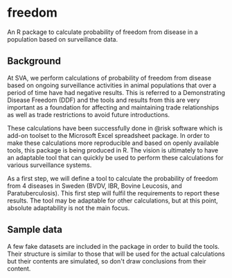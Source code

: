 # freedom

An R package to calculate probability of freedom from disease in a
population based on surveillance data.

## Background

At SVA, we perform calculations of probability of freedom from disease
based on ongoing surveillance activities in animal populations that
over a period of time have had negative results. This is referred to a
Demonstrating Disease Freedom (DDF) and the tools and results from
this are very important as a foundation for affecting and maintaining
trade relationships as well as trade restrictions to avoid future
introductions.

These calculations have been successfully done in @risk software which
is add-on toolset to the Microsoft Excel spreadsheet package. In order
to make these calculations more reproducible and based on openly
available tools, this package is being produced in R. The vision is
ultimately to have an adaptable tool that can quickly be used to
perform these calculations for various surveillance systems.

As a first step, we will define a tool to calculate the probability of
freedom from 4 diseases in Sweden (BVDV, IBR, Bovine Leucosis, and
Paratuberculosis). This first step will fulfil the requirements to
report these results. The tool may be adaptable for other
calculations, but at this point, absolute adaptability is not the main
focus.

## Sample data

A few fake datasets are included in the package in order to build the
tools. Their structure is similar to those that will be used for the
actual calculations but their contents are simulated, so don't draw
conclusions from their content.
